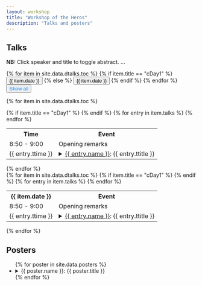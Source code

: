 ```yaml
---
layout: workshop 
title: "Workshop of the Heros"
description: "Talks and posters" 
---
```



## Talks

**NB:** Click speaker and title to toggle abstract. ...


<!-- Tab links -->
<div class="tab">
    {% for item in site.data.dtalks.toc %}
      {% if item.title == "cDay1" %} <!-- "cDay1" -->
          <button class="tablinks" onclick="openDate(event, '{{ item.title }}')" > {{ item.date }} </button>
      {% else %}
          <button class="tablinks" onclick="openDate(event, '{{ item.title }}')"> {{ item.date }} </button>
      {% endif %}
    {% endfor %}
    <button class="tablinks" onclick="openDate(event, 'Showall')" style="color:#1a8cff;" id="defaultOpen"> Show all </button>
</div>


<!-- Tab content -->
{% for item in site.data.dtalks.toc %}
<div id="{{ item.title }}" class="tabcontent">
    <table class="tg">
      <tr>
        <th class="tg-time">Time</th>
        <th class="tg-talk">Event</th>
      </tr>
	  {% if item.title == "cDay1" %} <!-- "cDay1" -->
        <tr>
          <td class="tg-time"> 8:50 - 9:00 </td>
          <td class="tg-talk"> Opening remarks </td>
        </tr>
	  {% endif %}
	  {% for entry in item.talks %}
        <tr>
          <td class="tg-time"> {{ entry.ttime }} </td>
          <td class="tg-talk"> <details> <summary><a href="#talks">{{ entry.name }}</a>: {{ entry.ttitle }}</summary> <p class="abstract"><b>Abstract:</b> {{ entry.tabstract }} </p></details> </td>
        </tr>
	  {% endfor %}
    </table>
</div>
{% endfor %}

<!-- Show all talks -->
<div id="Showall" class="tabcontent">
    {% for item in site.data.dtalks.toc %}
    <table class="tg">
      <tr>
        <th class="tg-time">{{ item.date }}</th>
        <th class="tg-talk">Event</th>
      </tr>
	  {% if item.title == "cDay1" %} <!-- "cDay1" -->
        <tr>
          <td class="tg-time"> 8:50 - 9:00 </td>
          <td class="tg-talk"> Opening remarks </td>
        </tr>
	  {% endif %}
	  {% for entry in item.talks %}
        <tr>
          <td class="tg-time"> {{ entry.ttime }} </td>
          <td class="tg-talk"> <details> <summary><a href="#talks">{{ entry.name }}</a>: {{ entry.ttitle }}</summary> <p class="abstract"><b>Abstract:</b> {{ entry.tabstract }} </p></details> </td>
        </tr>
	  {% endfor %}
    </table>
    {% endfor %}
</div>




## Posters


<ul>
    {% for poster in site.data.posters %}
      <li>
        <details> <summary>{{ poster.name }}: {{ poster.title }}</summary> <i style="font-size:1.5rem;"><b style="padding-left:28px;">Abstract:</b> {{ poster.abstract }}</i></details>
      </li>
    {% endfor %}
</ul>


<!-- <table class="poster">
  <tr>
    <th class="poster-lboi" height="30">Authors</th>
    <th class="poster-lboi" height="30">Title</th>
  </tr>
  {% for poster in site.data.posters %}
  <tr>
  	  <td class="poster-lboi" height="20"> {{ poster.name }}  </td>
  	  <td class="poster-title" height="20"> <details> <summary>{{ poster.title }}</summary><i><b>Abstract:</b> {{ poster.abstract }}</i></details> </td>
  </tr>
  {% endfor %}
</table> -->



  


